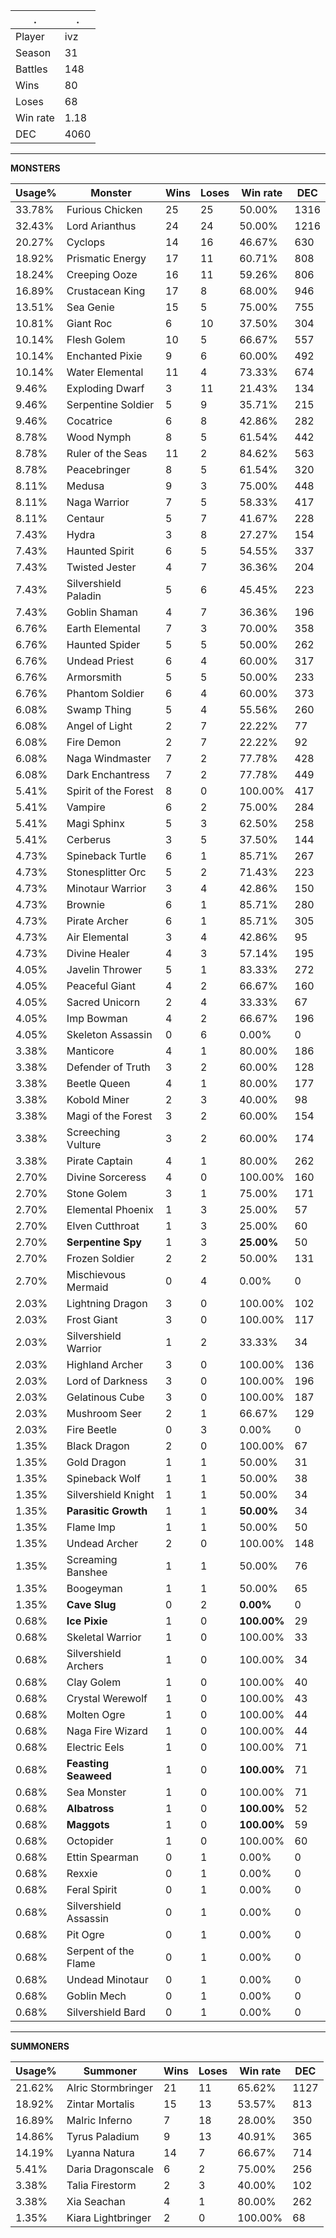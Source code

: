 .|.
|-|-
Player|ivz
Season|31
Battles|148
Wins|80
Loses|68
Win rate|1.18
DEC|4060

---
**MONSTERS**

Usage%|Monster|Wins|Loses|Win rate|DEC|
-|-|-|-|-|-|
33.78%|Furious Chicken|25|25|50.00%|1316|
32.43%|Lord Arianthus|24|24|50.00%|1216|
20.27%|Cyclops|14|16|46.67%|630|
18.92%|Prismatic Energy|17|11|60.71%|808|
18.24%|Creeping Ooze|16|11|59.26%|806|
16.89%|Crustacean King|17|8|68.00%|946|
13.51%|Sea Genie|15|5|75.00%|755|
10.81%|Giant Roc|6|10|37.50%|304|
10.14%|Flesh Golem|10|5|66.67%|557|
10.14%|Enchanted Pixie|9|6|60.00%|492|
10.14%|Water Elemental|11|4|73.33%|674|
9.46%|Exploding Dwarf|3|11|21.43%|134|
9.46%|Serpentine Soldier|5|9|35.71%|215|
9.46%|Cocatrice|6|8|42.86%|282|
8.78%|Wood Nymph|8|5|61.54%|442|
8.78%|Ruler of the Seas|11|2|84.62%|563|
8.78%|Peacebringer|8|5|61.54%|320|
8.11%|Medusa|9|3|75.00%|448|
8.11%|Naga Warrior|7|5|58.33%|417|
8.11%|Centaur|5|7|41.67%|228|
7.43%|Hydra|3|8|27.27%|154|
7.43%|Haunted Spirit|6|5|54.55%|337|
7.43%|Twisted Jester|4|7|36.36%|204|
7.43%|Silvershield Paladin|5|6|45.45%|223|
7.43%|Goblin Shaman|4|7|36.36%|196|
6.76%|Earth Elemental|7|3|70.00%|358|
6.76%|Haunted Spider|5|5|50.00%|262|
6.76%|Undead Priest|6|4|60.00%|317|
6.76%|Armorsmith|5|5|50.00%|233|
6.76%|Phantom Soldier|6|4|60.00%|373|
6.08%|Swamp Thing|5|4|55.56%|260|
6.08%|Angel of Light|2|7|22.22%|77|
6.08%|Fire Demon|2|7|22.22%|92|
6.08%|Naga Windmaster|7|2|77.78%|428|
6.08%|Dark Enchantress|7|2|77.78%|449|
5.41%|Spirit of the Forest|8|0|100.00%|417|
5.41%|Vampire|6|2|75.00%|284|
5.41%|Magi Sphinx|5|3|62.50%|258|
5.41%|Cerberus|3|5|37.50%|144|
4.73%|Spineback Turtle|6|1|85.71%|267|
4.73%|Stonesplitter Orc|5|2|71.43%|223|
4.73%|Minotaur Warrior|3|4|42.86%|150|
4.73%|Brownie|6|1|85.71%|280|
4.73%|Pirate Archer|6|1|85.71%|305|
4.73%|Air Elemental|3|4|42.86%|95|
4.73%|Divine Healer|4|3|57.14%|195|
4.05%|Javelin Thrower|5|1|83.33%|272|
4.05%|Peaceful Giant|4|2|66.67%|160|
4.05%|Sacred Unicorn|2|4|33.33%|67|
4.05%|Imp Bowman|4|2|66.67%|196|
4.05%|Skeleton Assassin|0|6|0.00%|0|
3.38%|Manticore|4|1|80.00%|186|
3.38%|Defender of Truth|3|2|60.00%|128|
3.38%|Beetle Queen|4|1|80.00%|177|
3.38%|Kobold Miner|2|3|40.00%|98|
3.38%|Magi of the Forest|3|2|60.00%|154|
3.38%|Screeching Vulture|3|2|60.00%|174|
3.38%|Pirate Captain|4|1|80.00%|262|
2.70%|Divine Sorceress|4|0|100.00%|160|
2.70%|Stone Golem|3|1|75.00%|171|
2.70%|Elemental Phoenix|1|3|25.00%|57|
2.70%|Elven Cutthroat|1|3|25.00%|60|
2.70%|**Serpentine Spy**|1|3|**25.00%**|50|
2.70%|Frozen Soldier|2|2|50.00%|131|
2.70%|Mischievous Mermaid|0|4|0.00%|0|
2.03%|Lightning Dragon|3|0|100.00%|102|
2.03%|Frost Giant|3|0|100.00%|117|
2.03%|Silvershield Warrior|1|2|33.33%|34|
2.03%|Highland Archer|3|0|100.00%|136|
2.03%|Lord of Darkness|3|0|100.00%|196|
2.03%|Gelatinous Cube|3|0|100.00%|187|
2.03%|Mushroom Seer|2|1|66.67%|129|
2.03%|Fire Beetle|0|3|0.00%|0|
1.35%|Black Dragon|2|0|100.00%|67|
1.35%|Gold Dragon|1|1|50.00%|31|
1.35%|Spineback Wolf|1|1|50.00%|38|
1.35%|Silvershield Knight|1|1|50.00%|34|
1.35%|**Parasitic Growth**|1|1|**50.00%**|34|
1.35%|Flame Imp|1|1|50.00%|50|
1.35%|Undead Archer|2|0|100.00%|148|
1.35%|Screaming Banshee|1|1|50.00%|76|
1.35%|Boogeyman|1|1|50.00%|65|
1.35%|**Cave Slug**|0|2|**0.00%**|0|
0.68%|**Ice Pixie**|1|0|**100.00%**|29|
0.68%|Skeletal Warrior|1|0|100.00%|33|
0.68%|Silvershield Archers|1|0|100.00%|34|
0.68%|Clay Golem|1|0|100.00%|40|
0.68%|Crystal Werewolf|1|0|100.00%|43|
0.68%|Molten Ogre|1|0|100.00%|44|
0.68%|Naga Fire Wizard|1|0|100.00%|44|
0.68%|Electric Eels|1|0|100.00%|71|
0.68%|**Feasting Seaweed**|1|0|**100.00%**|71|
0.68%|Sea Monster|1|0|100.00%|71|
0.68%|**Albatross**|1|0|**100.00%**|52|
0.68%|**Maggots**|1|0|**100.00%**|59|
0.68%|Octopider|1|0|100.00%|60|
0.68%|Ettin Spearman|0|1|0.00%|0|
0.68%|Rexxie|0|1|0.00%|0|
0.68%|Feral Spirit|0|1|0.00%|0|
0.68%|Silvershield Assassin|0|1|0.00%|0|
0.68%|Pit Ogre|0|1|0.00%|0|
0.68%|Serpent of the Flame|0|1|0.00%|0|
0.68%|Undead Minotaur|0|1|0.00%|0|
0.68%|Goblin Mech|0|1|0.00%|0|
0.68%|Silvershield Bard|0|1|0.00%|0|

---
**SUMMONERS**

Usage%|Summoner|Wins|Loses|Win rate|DEC|
-|-|-|-|-|-|
21.62%|Alric Stormbringer|21|11|65.62%|1127|
18.92%|Zintar Mortalis|15|13|53.57%|813|
16.89%|Malric Inferno|7|18|28.00%|350|
14.86%|Tyrus Paladium|9|13|40.91%|365|
14.19%|Lyanna Natura|14|7|66.67%|714|
5.41%|Daria Dragonscale|6|2|75.00%|256|
3.38%|Talia Firestorm|2|3|40.00%|102|
3.38%|Xia Seachan|4|1|80.00%|262|
1.35%|Kiara Lightbringer|2|0|100.00%|68|
